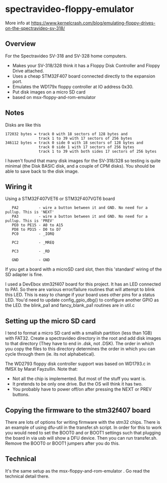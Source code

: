 spectravideo-floppy-emulator
===========================

More info at https://www.kernelcrash.com/blog/emulating-floppy-drives-on-the-spectravideo-sv-318/


Overview
--------

For the Spectravideo SV-318 and SV-328 home computers.

- Makes your SV-318/328 think it has a Floppy Disk Controller and Floppy Drive attached.
- Uses a cheap STM32F407 board connected directly to the expansion port.
- Emulates the WD179x floppy controller at IO address 0x30.
- Put disk images on a micro SD card
- based on msx-floppy-and-rom-emulator

Notes
-----

Disks are like this 

```
172032 bytes = track 0 with 18 sectors of 128 bytes and
               track 1 to 39 with 17 sectors of 256 bytes
346112 bytes = track 0 side 0 with 18 sectors of 128 bytes and
               track 0 side 1 with 17 sectors of 256 bytes
               track 1 to 39 with both sides 17 sectors of 256 bytes
```

I haven't found that many disk images for the SV-318/328 so testing
is quite minimal (the Disk BASIC disk, and a couple of CPM disks). You should
be able to save back to the disk image. 
 
Wiring it
---------

Using a STM32F407VET6 or STM32F407VGT6 board 
```
   PA2         - wire a button between it and GND. No need for a pullup. This is 'NEXT'
   PA3         - wire a button between it and GND. No need for a pullup. This is 'PREV'
   PE0 to PE15 - A0 to A15
   PD8 to PD15 - D0 to D7
   PC0         - _IORQ

   PC2         - _MREQ

   PC3         - _RD

   GND         - GND
```
If you get a board with a microSD card slot, then this 'standard' wiring of the SD adapter
is fine.

I used a DevEbox stm32f407 board for this project. It has an LED connected to PA1. So there
are various error/failure routines that will attempt to blink this LED. This is easy to change
if your board uses other pins for a status LED. You'd need to update config_gpio_dbg() to 
configure another GPIO as the LED. the blink_pa1 and fancy_blank_pa1 routines are in util.c

Setting up the micro SD card
----------------------------

I tend to format a micro SD card with a smallish partition (less than 1GB) with 
FAT32. Create a spectravideo directory in the root and add disk images 
to that directory (They have to end in .dsk, not .DSK). The order in which you
copy the files to this directory determines the order in which you can cycle
through them (ie. its not alphabetical). 

The WD2793 floppy disk controller support was based on WD1793.c in fMSX by Marat Fayzullin. Note that:

 - Not all the chip is implemented. But most of the stuff you want is.
 - It pretends to be only one drive. But the OS will think it has two.
 - You probably have to power off/on after pressing the NEXT or PREV buttons.


Copying the firmware to the stm32f407 board
-------------------------------------------

There are lots of options for writing firmware with the stm32 chips. There is 
an example of using dfu-util in the transfer.sh script. In order for this to 
work you would need to set the BOOT0 and or BOOT1 settings such that plugging
the board in via usb will show a DFU device. Then you can run transfer.sh. Remove
the BOOT0 or BOOT1 jumpers after you do this.


Technical
---------

It's the same setup as the msx-floppy-and-rom-emulator . Go read the technical detail 
there.



